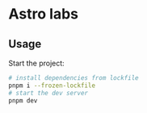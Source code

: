 # Astro labs

## Usage

Start the project:

```bash
# install dependencies from lockfile
pnpm i --frozen-lockfile
# start the dev server
pnpm dev
```
